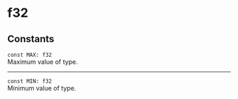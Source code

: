 # f32

## Constants
`const MAX: f32`\
Maximum value of type.

---

`const MIN: f32`\
Minimum value of type. 
